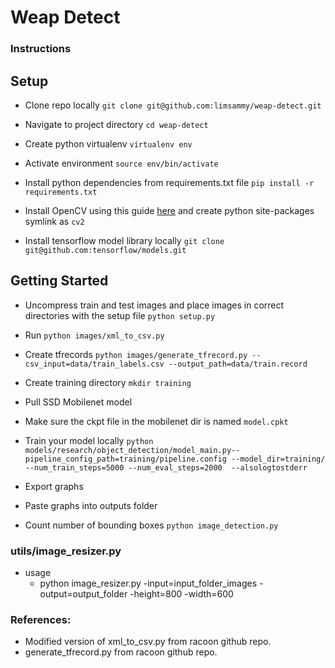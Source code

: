 # Weap Detect

### Instructions
## Setup 
  - Clone repo locally `git clone git@github.com:limsammy/weap-detect.git`
  - Navigate to project directory `cd weap-detect`
  - Create python virtualenv `virtualenv env`
  - Activate environment `source env/bin/activate`
  - Install python dependencies from requirements.txt file `pip install -r requirements.txt`


  - Install OpenCV using this guide [here](https://www.pyimagesearch.com/2018/08/17/install-opencv-4-on-macos/) and create python site-packages symlink as `cv2`


  - Install tensorflow model library locally `git clone git@github.com:tensorflow/models.git`


## Getting Started
  - Uncompress train and test images and place images in correct directories with the setup file `python setup.py`
  - Run `python images/xml_to_csv.py`
  - Create tfrecords `python images/generate_tfrecord.py --csv_input=data/train_labels.csv --output_path=data/train.record`
  - Create training directory `mkdir training`
  - Pull SSD Mobilenet model
  - Make sure the ckpt file in the mobilenet dir is named `model.cpkt`


  - Train your model locally `python models/research/object_detection/model_main.py--pipeline_config_path=training/pipeline.config --model_dir=training/ --num_train_steps=5000 --num_eval_steps=2000  --alsologtostderr`


  - Export graphs
  - Paste graphs into outputs folder
  - Count number of bounding boxes `python image_detection.py`


### utils/image_resizer.py
  - usage
    - python image_resizer.py -input=input_folder_images -output=output_folder -height=800 -width=600


### References:
  - Modified version of xml_to_csv.py from racoon github repo.
  - generate_tfrecord.py from racoon github repo.
